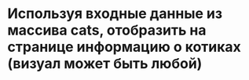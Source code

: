 # Используя входные данные из массива cats, отобразить на странице информацию о котиках (визуал может быть любой)
